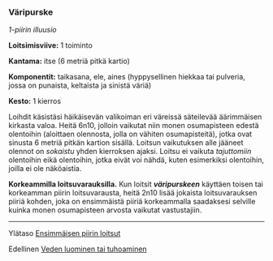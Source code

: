 ### Väripurske

*1-piirin illuusio*

**Loitsimisviive:** 1 toiminto

**Kantama:** itse (6 metriä pitkä kartio)

**Komponentit:** taikasana, ele, aines (hyppysellinen hiekkaa
tai pulveria, jossa on punaista, keltaista ja sinistä väriä)

**Kesto:** 1 kierros

Loihdit käsistäsi häikäisevän valikoiman eri väreissä säteilevää
äärimmäisen kirkasta valoa. Heitä 6n10, jolloin vaikutat niin
monen osumapisteen edestä olentoihin (aloittaen olennosta,
jolla on vähiten osumapisteitä), jotka ovat sinusta 6 metriä
pitkän kartion sisällä. Loitsun vaikutuksen alle jääneet olennot
on *sokaistu* yhden kierroksen ajaksi. Loitsu ei vaikuta *tajuttomiin*
olentoihin eikä olentoihin, jotka eivät voi nähdä, kuten esimerkiksi
olentoihin, joilla ei ole näköaistia.

**Korkeammilla loitsuvarauksilla.** Kun loitsit ***väripurskeen***
käyttäen toisen tai korkeamman piirin loitsuvarausta, heitä
2n10 lisää jokaista loitsuvarauksen piiriä kohden, joka on
ensimmäistä piiriä korkeammalla saadaksesi selville kuinka
monen osumapisteen arvosta vaikutat vastustajiin.

----

Ylätaso [Ensimmäisen piirin loitsut](1_piirin_loitsut.md)

Edellinen [Veden luominen tai tuhoaminen](Veden_luominen_tai_tuhoaminen.md)